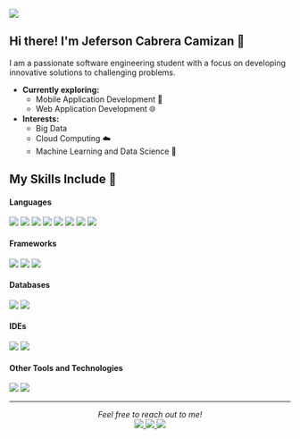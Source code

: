![](https://komarev.com/ghpvc/?username=Jeferson11C)

## Hi there! I'm Jeferson Cabrera Camizan 👋

I am a passionate software engineering student with a focus on developing innovative solutions to challenging problems. 

- **Currently exploring:**
  - Mobile Application Development 📱
  - Web Application Development 🌐
- **Interests:**  
  - Big Data  
  - Cloud Computing ☁️  
  - Machine Learning and Data Science 🤖

## My Skills Include 🚀

<h4> Languages </h4>
<span> 
  <img src="https://img.shields.io/badge/HTML5-E34F26?style=for-the-badge&logo=html5&logoColor=white">
  <img src="https://img.shields.io/badge/CSS3-1572B6?style=for-the-badge&logo=css3&logoColor=white">
  <img src="https://img.shields.io/badge/JavaScript-F7DF1E?style=for-the-badge&logo=javascript&logoColor=black">
  <img src="https://img.shields.io/badge/TypeScript-007ACC?style=for-the-badge&logo=typescript&logoColor=white">
  <img src="https://img.shields.io/badge/Java-ED8B00?style=for-the-badge&logo=java&logoColor=white">
  <img src="https://img.shields.io/badge/C-00599C?style=for-the-badge&logo=c&logoColor=white">
  <img src="https://img.shields.io/badge/C++-00599C?style=for-the-badge&logo=c%2B%2B&logoColor=white">
  <img src="https://img.shields.io/badge/Python-3776AB?style=for-the-badge&logo=python&logoColor=white">
</span>

<h4> Frameworks </h4>
<span>
  <img src="https://img.shields.io/badge/Spring%20Boot-6DB33F?style=for-the-badge&logo=springboot&logoColor=white">
  <img src="https://img.shields.io/badge/Angular-DD0031?style=for-the-badge&logo=angular&logoColor=white">
  <img src="https://img.shields.io/badge/React-61DAFB?style=for-the-badge&logo=react&logoColor=black">
</span>

<h4> Databases </h4>
<span>
  <img src="https://img.shields.io/badge/MySQL-00000F?style=for-the-badge&logo=mysql&logoColor=white">
  <img src="https://img.shields.io/badge/MongoDB-47A248?style=for-the-badge&logo=mongodb&logoColor=white">
</span>

<h4> IDEs </h4>
<span>
  <img src="https://img.shields.io/badge/IntelliJ%20IDEA-000000?style=for-the-badge&logo=intellij-idea&logoColor=white">
  <img src="https://img.shields.io/badge/VS%20Code-0078D4?style=for-the-badge&logo=visual%20studio%20code&logoColor=white">
</span>

<h4> Other Tools and Technologies </h4>
<span>
  <img src="https://img.shields.io/badge/Git-F05032?style=for-the-badge&logo=git&logoColor=white">
  <img src="https://img.shields.io/badge/Docker-2496ED?style=for-the-badge&logo=docker&logoColor=white">
</span>

---

<p align="center">
   <i>Feel free to reach out to me!</i>
   <br>
   <a href="https://www.linkedin.com/in/jeferson-cabrera/" target="_blank">
      <img src="https://img.shields.io/badge/-LinkedIn-0077B5?style=for-the-badge&logo=linkedin&logoColor=white">
   </a>
  
  <a href="mailto:jcabreracamizan@gmail.com?subject=Hola Jeferson!&body=Me gustaría hablar contigo sobre..." target="_blank">
   <img src="https://img.shields.io/badge/-Gmail-D14836?style=for-the-badge&logo=gmail&logoColor=white">
  </a>

   <a href="https://wa.me/51986272222" target="_blank">
      <img src="https://img.shields.io/badge/-WhatsApp-25D366?style=for-the-badge&logo=whatsapp&logoColor=white">
   </a>
</p>
